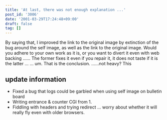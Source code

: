 ```yaml
---
title: 'At last, there was not enough explanation ...'
post_id: '3006'
date: '2001-03-29T17:24:48+09:00'
draft: false
tag: []
---
```


By saying that, I improved the link to the original image by extinction of the bug around the self image, as well as the link to the original image. Would you adhere to your own work as it is, or you want to divert it even with web backing ...... The former fixes it even if you repair it, it does not taste if it is the latter ... ... um. That is the conclusion. ……not heavy? This

## update information

*   Fixed a bug that logs could be garbled when using self image on bulletin board
*   Writing entrance & counter CGI from 1.
*   Fiddling with headers and trying redirect ... worry about whether it will really fly even with older browsers.